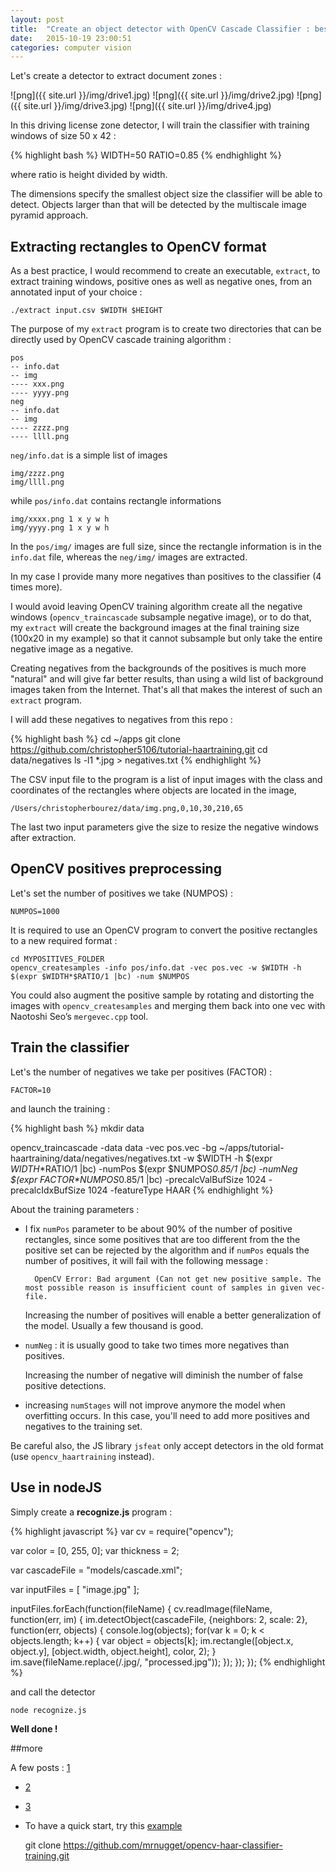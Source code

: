 ```yaml
---
layout: post
title:  "Create an object detector with OpenCV Cascade Classifier : best practice and tutorial"
date:   2015-10-19 23:00:51
categories: computer vision
---
```


Let's create a detector to extract document zones :

![png]({{ site.url }}/img/drive1.jpg)
![png]({{ site.url }}/img/drive2.jpg)
![png]({{ site.url }}/img/drive3.jpg)
![png]({{ site.url }}/img/drive4.jpg)

In this driving license zone detector, I will train the classifier with training windows of size 50 x 42 :

{% highlight bash %}
WIDTH=50
RATIO=0.85
{% endhighlight %}

where ratio is height divided by width.

The dimensions specify the smallest object size the classifier will be able to detect. Objects larger than that will be detected by the multiscale image pyramid approach.

## Extracting rectangles to OpenCV format

As a best practice, I would recommend to create an executable, `extract`, to extract training windows, positive ones as well as negative ones, from an annotated input of your choice :

    ./extract input.csv $WIDTH $HEIGHT


The purpose of my `extract` program is to create two directories that can be directly used by OpenCV cascade training algorithm :

    pos
    -- info.dat
    -- img
    ---- xxx.png
    ---- yyyy.png
    neg
    -- info.dat
    -- img
    ---- zzzz.png
    ---- llll.png

`neg/info.dat` is a simple list of images

    img/zzzz.png
    img/llll.png

while `pos/info.dat` contains rectangle informations

    img/xxxx.png 1 x y w h
    img/yyyy.png 1 x y w h

In the `pos/img/` images are full size, since the rectangle information is in the `info.dat` file, whereas the `neg/img/` images are extracted.

In my case I provide many more negatives than positives to the classifier  (4 times more).

I would avoid leaving OpenCV training algorithm create all the negative windows (`opencv_traincascade` subsample negative image), or to do that, my `extract` will create the background images at the final training size (100x20 in my example) so that it cannot subsample but only take the entire negative image as a negative.

Creating negatives from the backgrounds of the positives is much more "natural" and will give far better results, than using a wild list of background images taken from the Internet. That's all that makes the interest of such an `extract` program.

I will add these negatives to negatives from this repo :

{% highlight bash  %}
cd ~/apps
git clone https://github.com/christopher5106/tutorial-haartraining.git
cd data/negatives
ls -l1 *.jpg > negatives.txt
{% endhighlight %}

The CSV input file to the program is a list of input images with the class and coordinates of the rectangles where objects are located in the image,

    /Users/christopherbourez/data/img.png,0,10,30,210,65

The last two input parameters give the size to resize the negative windows after extraction.


## OpenCV positives preprocessing

Let's set the number of positives we take (NUMPOS) :

    NUMPOS=1000

It is required to use an OpenCV program to convert the positive rectangles to a new required format :

    cd MYPOSITIVES_FOLDER
    opencv_createsamples -info pos/info.dat -vec pos.vec -w $WIDTH -h $(expr $WIDTH*$RATIO/1 |bc) -num $NUMPOS

You could also augment the positive sample by rotating and distorting the images with `opencv_createsamples` and merging them back into one vec with Naotoshi Seo’s `mergevec.cpp` tool.


## Train the classifier

Let's the number of negatives we take per positives (FACTOR) :

    FACTOR=10

and launch the training :

{% highlight bash  %}
mkdir data

opencv_traincascade -data data -vec pos.vec -bg ~/apps/tutorial-haartraining/data/negatives/negatives.txt -w $WIDTH -h $(expr $WIDTH*$RATIO/1 |bc) -numPos $(expr $NUMPOS*0.85/1 |bc) -numNeg $(expr $FACTOR*$NUMPOS*0.85/1 |bc)  -precalcValBufSize 1024 -precalcIdxBufSize 1024 -featureType HAAR
{% endhighlight  %}

About the training parameters :

- I fix `numPos` parameter to be about 90% of the number of positive rectangles, since some positives that are too different from the the positive set can be rejected by the algorithm and if `numPos` equals the number of positives, it will fail with the following message :

        OpenCV Error: Bad argument (Can not get new positive sample. The most possible reason is insufficient count of samples in given vec-file.

    Increasing the number of positives will enable a better generalization of the model. Usually a few thousand is good.

- `numNeg` : it is usually good to take two times more negatives than positives.

    Increasing the number of negative will diminish the number of false positive detections.

- increasing `numStages` will not improve anymore the model when overfitting occurs. In this case, you'll need to add more positives and negatives to the training set.

Be careful also, the JS library `jsfeat` only accept detectors in the old format (use `opencv_haartraining` instead).


## Use in nodeJS

Simply create a **recognize.js** program :

{% highlight javascript %}
var cv = require("opencv");

var color = [0, 255, 0];
var thickness = 2;

var cascadeFile = "models/cascade.xml";

var inputFiles = [ "image.jpg" ];

inputFiles.forEach(function(fileName) {
  cv.readImage(fileName, function(err, im) {
    im.detectObject(cascadeFile, {neighbors: 2, scale: 2}, function(err, objects) {
      console.log(objects);
      for(var k = 0; k < objects.length; k++) {
        var object = objects[k];
        im.rectangle([object.x, object.y], [object.width, object.height], color, 2);
      }
      im.save(fileName.replace(/.jpg/, "processed.jpg"));
    });
  });
});
{% endhighlight %}

and call the detector

    node recognize.js

**Well done !**

##more

A few posts : [1](http://coding-robin.de/2013/07/22/train-your-own-opencv-haar-classifier.html)
- [2](http://note.sonots.com/SciSoftware/haartraining.html)
- [3](http://opencvuser.blogspot.be/2011/08/creating-haar-cascade-classifier-aka.html)
- To have a quick start, try this [example](https://github.com/mrnugget/opencv-haar-classifier-training)

    git clone https://github.com/mrnugget/opencv-haar-classifier-training.git
